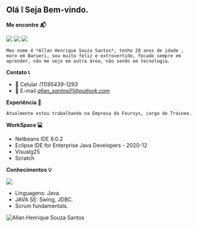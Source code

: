 ## Olá :grey_exclamation: Seja Bem-vindo.

**Me encontre :mailbox_with_mail:**

<img src="https://img.shields.io/badge/Facebook-1877F2?style=for-the-badge&logo=facebook&logoColor=white" /> <img src="https://img.shields.io/badge/Instagram-E4405F?style=for-the-badge&logo=instagram&logoColor=white" /> <img src="https://img.shields.io/badge/LinkedIn-0077B5?style=for-the-badge&logo=linkedin&logoColor=white" />


    Meu nome é *Allan Henrique Souza Santos*, tenho 20 anos de idade , moro em Barueri, sou muito feliz e extrovertido, focado sempre em aprender, não me vejo em outra área, não sendo em tecnologia.

**Contato :telephone_receiver:**

- :iphone: Celular *(11)95439-1293*
- :e-mail: E-mail  *allan_santos01@outlook.com*

**Experiência :construction_worker:**

    Atualmente estou trabalhando na Empresa da Foursys, cargo de Trainee.

**WorkSpace :computer:** 

- Netbeans IDE 8.0.2
- Eclipse IDE for Enterprise Java Developers - 2020-12
- Visualg25
- Scratch

**Conhecimentos :bulb:**

<img src="https://img.shields.io/badge/Java-ED8B00?style=for-the-badge&logo=java&logoColor=white" /> 

- Linguagens: Java. 
- JAVA SE: Swing, JDBC. 
- Scrum fundamentals. 

<img align="center" src="https://github-readme-stats.vercel.app/api?username=AllanSantos01&show_icons=true&locale=en" alt="Allan Henrique Souza Santos" />




